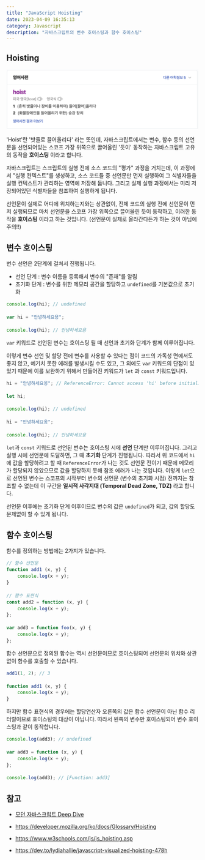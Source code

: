 ```yaml
---
title: "JavaScript Hoisting"
date: 2023-04-09 16:35:13
category: Javascript
description: "자바스크립트의 변수 호이스팅과 함수 호이스팅"
---
```


## Hoisting

![meaning of hoist](./hoist.png)

'Hoist'란 '밧줄로 끌어올리다' 라는 뜻인데, 자바스크립트에서는 변수, 함수 등의 선언문을 선언되어있는 스코프 가장 위쪽으로 끌어올린 '듯이' 동작하는 자바스크립트 고유의 동작을 **호이스팅** 이라고 합니다.

자바스크립트는 스크립트의 실행 전에 소스 코드의 "평가" 과정을 거치는데, 이 과정에서 "실행 컨텍스트"를 생성하고, 소스 코드들 중 선언문만 먼저 실행하여 그 식별자들을 실행 컨텍스트가 관리하는 영역에 저장해 둡니다. 그리고 실제 실행 과정에서는 미리 저장되어있던 식별자들을 참조하여 실행하게 됩니다.

선언문이 실제로 어디에 위치하는지와는 상관없이, 전체 코드의 실행 전에 선언문이 먼저 실행되므로 마치 선언문을 스코프 가장 위쪽으로 끌어올린 듯이 동작하고, 이러한 동작을 **호이스팅** 이라고 하는 것입니다. (선언문이 실제로 올라간다든가 하는 것이 아님에 주의!!)

## 변수 호이스팅

변수 선언은 2단계에 걸쳐서 진행됩니다.

- 선언 단계 : 변수 이름을 등록해서 변수의 "존재"를 알림
- 초기화 단계 : 변수를 위한 메모리 공간을 할당하고 `undefined`를 기본값으로 초기화

```js
console.log(hi); // undefined

var hi = "안녕하세요용";

console.log(hi); // 안녕하세요용
```

`var` 키워드로 선언된 변수는 호이스팅 될 때 선언과 초기화 단계가 함께 이루어집니다.

이렇게 변수 선언 및 할당 전에 변수를 사용할 수 있다는 점이 코드의 가독성 면에서도 좋지 않고, 예기치 못한 에러를 발생시킬 수도 있고, 그 외에도 `var` 키워드의 단점이 있었기 때문에 이를 보완하기 위해서 만들어진 키워드가 `let` 과 `const` 키워드입니다.

```js
hi = "안녕하세요옹"; // ReferenceError: Cannot access 'hi' before initialization

let hi;

console.log(hi); // undefined

hi = "안녕하세요옹";

console.log(hi); // 안녕하세요용
```

`let`과 `const` 키워드로 선언된 변수는 호이스팅 시에 **선언** 단계만 이루어집니다. 그리고 실행 시에 선언문에 도달하면, 그 때 **초기화** 단계가 진행됩니다. 따라서 위 코드에서 `hi`에 값을 할당하려고 할 때 `ReferenceError`가 나는 것도 선언문 전이기 때문에 메모리가 할당되지 않았으므로 값을 할당하지 못해 참조 에러가 나는 것입니다. 이렇게 `let`으로 선언된 변수는 스코프의 시작부터 변수의 선언문 (변수의 초기화 시점) 전까지는 참조할 수 없는데 이 구간을 **일시적 사각지대 (Temporal Dead Zone, TDZ)** 라고 합니다.

선언문 이후에는 초기화 단계 이후이므로 변수의 값은 `undefined`가 되고, 값의 할당도 문제없이 할 수 있게 됩니다.

## 함수 호이스팅

함수를 정의하는 방법에는 2가지가 있습니다.

```js
// 함수 선언문
function add1 (x, y) {
    console.log(x + y);
}

// 함수 표현식
const add2 = function (x, y) {
    console.log(x + y);
};

var add3 = function foo(x, y) {
    console.log(x + y);
};
```

함수 선언문으로 정의된 함수는 역시 선언문이므로 호이스팅되어 선언문의 위치와 상관 없이 함수를 호출할 수 있습니다.

```js
add1(1, 2); // 3

function add1 (x, y) {
    console.log(x + y);
}
```

하지만 함수 표현식의 경우에는 할당연산자 오른쪽의 값은 함수 선언문이 아닌 함수 리터럴이므로 호이스팅의 대상이 아닙니다. 따라서 왼쪽의 변수만 호이스팅되어 변수 호이스팅과 같이 동작합니다.

```js
console.log(add3); // undefined

var add3 = function (x, y) {
    console.log(x + y);
};

console.log(add3); // [Function: add3]
```

## 참고

- [모던 자바스크립트 Deep Dive](https://wikibook.co.kr/mjs/)

- https://developer.mozilla.org/ko/docs/Glossary/Hoisting
- https://www.w3schools.com/js/js_hoisting.asp
- https://dev.to/lydiahallie/javascript-visualized-hoisting-478h